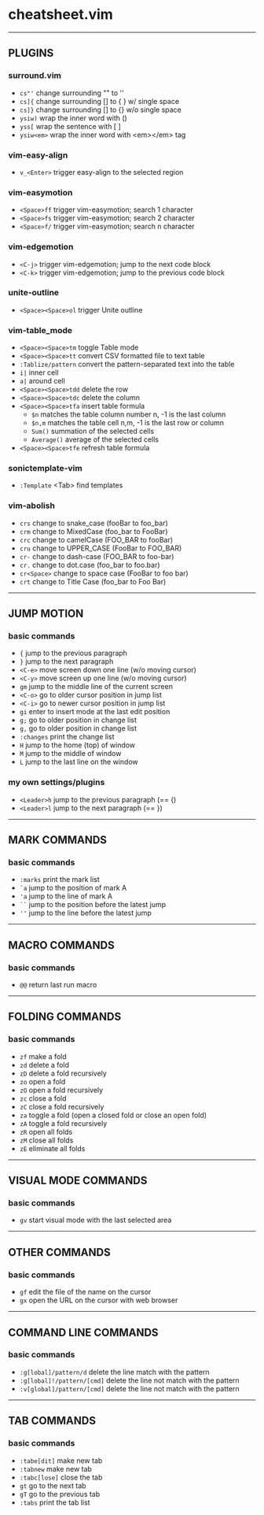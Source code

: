 # cheatsheet.vim

---

## PLUGINS

### surround.vim

- `cs"'`     change surrounding "" to ''  
- `cs]{`     change surrounding [] to {  } w/ single space  
- `cs]}`     change surrounding [] to {} w/o single space  
- `ysiw)`    wrap the inner word with ()  
- `yss[`     wrap the sentence with [  ]  
- `ysiw<em>` wrap the inner word with \<em>\</em> tag  

### vim-easy-align

- `v_<Enter>` trigger easy-align to the selected region  

### vim-easymotion

- `<Space>ff` trigger vim-easymotion; search 1 character  
- `<Space>fs` trigger vim-easymotion; search 2 character  
- `<Space>f/` trigger vim-easymotion; search n character  

### vim-edgemotion

- `<C-j>` trigger vim-edgemotion; jump to the next code block  
- `<C-k>` trigger vim-edgemotion; jump to the previous code block  

### unite-outline

- `<Space><Space>ol` trigger Unite outline  

### vim-table\_mode

- `<Space><Space>tm`  toggle Table mode  
- `<Space><Space>tt`  convert CSV formatted file to text table  
- `:Tablize/pattern`  convert the pattern-separated text into the table  
- `i|`                inner cell  
- `a|`                around cell  
- `<Space><Space>tdd` delete the row  
- `<Space><Space>tdc` delete the column  
- `<Space><Space>tfa` insert table formula  
    - `$n`            matches the table column number n, -1 is the last column  
    - `$n,m`          matches the table cell n,m, -1 is the last row or column  
    - `Sum()`         summation of the selected cells  
    - `Average()`     average of the selected cells  
- `<Space><Space>tfe` refresh table formula

### sonictemplate-vim

- `:Template` \<Tab> find templates  

### vim-abolish

- `crs`       change to snake_case (fooBar to foo_bar)  
- `crm`       change to MixedCase (foo_bar to FooBar)  
- `crc`       change to camelCase (FOO_BAR to fooBar)  
- `cru`       change to UPPER_CASE (FooBar to FOO_BAR)  
- `cr-`       change to dash-case (FOO_BAR to foo-bar)  
- `cr.`       change to dot.case (foo_bar to foo.bar)  
- `cr<Space>` change to space case (FooBar to foo bar)  
- `crt`       change to Title Case (foo_bar to Foo Bar)  

---

## JUMP MOTION

### basic commands

- `{`        jump to the previous paragraph  
- `}`        jump to the next paragraph  
- `<C-e>`    move screen down one line (w/o moving cursor)  
- `<C-y>`    move screen up one line (w/o moving cursor)  
- `gm`       jump to the middle line of the current screen  
- `<C-o>`    go to older cursor position in jump list  
- `<C-i>`    go to newer cursor position in jump list  
- `gi`       enter to insert mode at the last edit position  
- `g;`       go to older position in change list  
- `g,`       go to older position in change list  
- `:changes` print the change list  
- `H`        jump to the home (top) of window  
- `M`        jump to the middle of window  
- `L`        jump to the last line on the window  

### my own settings/plugins

- `<Leader>h` jump to the previous paragraph (== {)  
- `<Leader>l` jump to the next paragraph (== })  

---

## MARK COMMANDS

### basic commands

- `:marks`   print the mark list  
- ``` `a ``` jump to the position of mark A  
- `'a`       jump to the line of mark A  
- ``` `` ``` jump to the position before the latest jump  
- `''`       jump to the line before the latest jump  

---

## MACRO COMMANDS

### basic commands

- `@@` return last run macro  

---

## FOLDING COMMANDS

### basic commands

- `zf` make a fold  
- `zd` delete a fold  
- `zD` delete a fold recursively  
- `zo` open a fold  
- `zO` open a fold recursively  
- `zc` close a fold  
- `zC` close a fold recursively  
- `za` toggle a fold (open a closed fold or close an open fold)  
- `zA` toggle a fold recursively  
- `zR` open all folds  
- `zM` close all folds  
- `zE` eliminate all folds  

---

## VISUAL MODE COMMANDS

### basic commands

- `gv` start visual mode with the last selected area  

---

## OTHER COMMANDS

### basic commands

- `gf` edit the file of the name on the cursor  
- `gx` open the URL on the cursor with web browser  

---

## COMMAND LINE COMMANDS

### basic commands

- `:g[lobal]/pattern/d`      delete the line match with the pattern  
- `:g[lobal]!/pattern/[cmd]` delete the line not match with the pattern  
- `:v[global]/pattern/[cmd]` delete the line not match with the pattern  

---

## TAB COMMANDS

### basic commands

- `:tabe[dit]`  make new tab  
- `:tabnew`     make new tab  
- `:tabc[lose]` close the tab  
- `gt`          go to the next tab  
- `gT`          go to the previous tab  
- `:tabs`       print the tab list  
